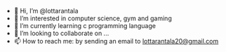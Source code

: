 - 👋 Hi, I’m @lottarantala
- 👀 I’m interested in computer science, gym and gaming
- 🌱 I’m currently learning c programming language
- 💞️ I’m looking to collaborate on ...
- 📫 How to reach me: by sending an email to lottarantala20@gmail.com

<!---
lottarantala/lottarantala is a ✨ special ✨ repository because its `README.md` (this file) appears on your GitHub profile.
You can click the Preview link to take a look at your changes.
--->
